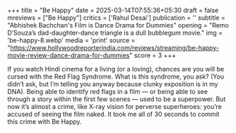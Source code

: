 +++
title = "Be Happy"
date = 2025-03-14T07:55:36+05:30
draft = false
mreviews = ["Be Happy"]
critics = ['Rahul Desai']
publication = ''
subtitle = "Abhishek Bachchan's Film is Dance Drama for Dummies"
opening = "Remo D’Souza’s dad-daughter-dance triangle is a dull bubblegum movie."
img = 'be-happy-8.webp'
media = 'print'
source = "https://www.hollywoodreporterindia.com/reviews/streaming/be-happy-movie-review-dance-drama-for-dummies"
score = 3
+++

If you watch Hindi cinema for a living (or a loving), chances are you will be cursed with the Red Flag Syndrome. What is this syndrome, you ask? (You didn’t ask, but I’m telling you anyway because clunky exposition is in my DNA). Being able to identify red flags in a film — or being able to see through a story within the first few scenes — used to be a superpower. But now it’s almost a crime, like X-ray vision for perverse superheroes: you’re accused of seeing the film naked. It took me all of 30 seconds to commit this crime with Be Happy.
